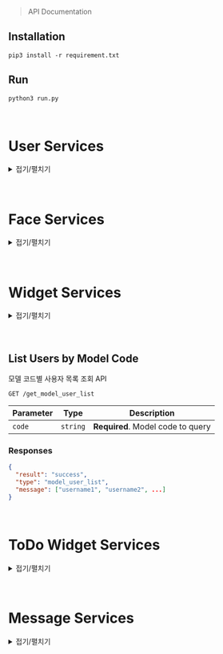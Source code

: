 > API Documentation

## Installation
```
pip3 install -r requirement.txt
```


## Run
```python
python3 run.py
```
<br>


# User Services
<details>
<summary>접기/펼치기</summary>

## User Registration

사용자 등록 API

```http
POST /register/user
```

| Parameter     | Type     | Description                        |
|---------------|----------|------------------------------------|
| `username`    | `string` | **Required**. Desired username     |
| `password`    | `string` | **Required**. Desired password     |
| `email`       | `string` | **Required**. User's email address |
| `originalname`| `string` | **Required**. User's real name     |

### Responses
```json
{
  "result": "success",
  "type": "register_user"
}
```
<br>

## Face Registration

얼굴 등록 API

```http
POST /register/face
```

| Parameter   | Type   | Description                          |
|-------------|--------|--------------------------------------|
| `face_image`| `file` | **Required**. Image of the user's face |

### Responses
```json
{
  "result": "success",
  "type": "register_face"
}
```
<br>

## Product Registration

제품 등록 API

```http
POST /register/product
```

| Parameter | Type     | Description                          |
|-----------|----------|--------------------------------------|
| `code`    | `string` | **Required**. Product code to register |

### Responses
```json
{
  "result": "success",
  "type": "register_product"
}
```
<br>

## Profile Image Registration

프로필 이미지 등록 API

```http
POST /register/profile
```

| Parameter     | Type   | Description                       |
|---------------|--------|-----------------------------------|
| `profile_image`| `file` | **Required**. User's profile image|

### Responses
```json
{
  "result": "success",
  "type": "profile_image"
}
```
<br>

## User Login

로그인 API

```http
POST /login
```

| Parameter | Type     | Description                        |
|-----------|----------|------------------------------------|
| `username`| `string` | **Required**. User's username      |
| `password`| `string` | **Required**. User's password      |

### Responses
```json
{
  "result": "success",
  "type": "login"
}
```
<br>

## Reset Password

비밀전호 재설정 API

```http
POST /reset_password
```

| Parameter | Type     | Description                     |
|-----------|----------|---------------------------------|
| `username`| `string` | **Required**. User's username   |
| `email`   | `string` | **Required**. User's email      |

### Responses
```json
{
  "result": "success",
  "type": "reset_password",
  "message": "New password"
}
```
<br>

## Change Password

비밀번호 변경 API

```http
POST /change_password
```

| Parameter        | Type     | Description                       |
|------------------|----------|-----------------------------------|
| `current_password` | `string`| **Required**. User's current password |
| `new_password`   | `string` | **Required**. User's new password |

### Responses
```json
{
  "result": "success",
  "type": "change_password"
}
```
<br>

## Change Profile Information

프로필 정보 변경 API

```http
POST /change_profile
```

| Parameter | Type     | Description                                  |
|-----------|----------|----------------------------------------------|
| `type`    | `string` | **Required**. Type of change (email or name) |
| `email`   | `string` | New email address (if type is email)         |
| `name`    | `string` | New name (if type is name)                   |

### Responses
```json
{
  "result": "success",
  "type": "change_{type}"
}
```
<br>

## Get User Information

사용자 정보 조회 API

```http
GET /get_user_info
```

### Responses
```json
{
  "result": "success",
  "type": "user_info",
  "message": {
    "username": "sampleuser",
    "email": "user@example.com",
    "originalname": "username",
    "profile_image": "url_to_profile_image"
  }
}
```
<br>

## Download User Image

사용자 이미지 다운로드 API

```http
GET /download_image/<path:subpath>
```

### Responses
Direct file download response.
</details>
<br><br>



# Face Services
<details>
<summary>접기/펼치기</summary>

## Face Recognition

얼굴 인식 API

```http
POST /face
```

| Parameter   | Type   | Description                        |
|-------------|--------|------------------------------------|
| `face_image`| `file` | **Required**. Image of the user's face |

### Responses
```json
{
  "result": "success",
  "type": "face",
  "face": "identified face name or description",
  "username": "username if identified"
}
```
<br>

## Measure Distance

거리 측정 API

```http
POST /distance
```

| Parameter       | Type   | Description                          |
|-----------------|--------|--------------------------------------|
| `distance_image`| `file` | **Required**. Image for distance calculation |

### Responses
```json
{
  "result": "success",
  "type": "distance",
  "distance": "calculated distance in some unit"
}
```
<br>

## Personal Color Analysis

퍼스널컬러 분석 API

```http
POST /personal_color
```

| Parameter   | Type   | Description                      |
|-------------|--------|----------------------------------|
| `face_image`| `file` | **Required**. Image of the user's face |

### Responses
```json
{
  "result": "success",
  "type": "personal_color",
  "tone": "identified color tone"
}
```
</details>
<br><br>



# Widget Services
<details>
<summary>접기/펼치기</summary>

## List Available Widgets

이용 가능한 위젯 목록 조회 API

```http
GET /widgets
```

### Responses
```json
{
  "result": "success",
  "type": "widget_list",
  "message": {
    "1": "Weather",
    "2": "DateTime",
    "3": "Login",
    "4": "CheerUp"
  }
}
```
<br>

## Set Custom Widget Layout

사용자별 위젯 레이아웃 설정 API

```http
POST /widgets_custom
```

| Parameter  | Type     | Description                                  |
|------------|----------|----------------------------------------------|
| `model_code` | `string`| **Required**. Model code of the user's device|
| `index`    | `json`   | **Required**. JSON string specifying the widget layout |

### Requests Example
```json
{
  "model_code" : "1234-5678",
  "index" : "{'weather' : [1, 1], 'time' : [1, 2]}"
}
```

### Responses
```json
{
  "result": "success",
  "type": "widget_custom",
  "message": "New Widget or Update Widget"
}
```
<br>

## Get Custom Widget Layout

사용자별 위젯 레이아웃 조회 API

```http
GET /get_widgets_custom/<path:subpath>
```

### Responses
```json
{
  "result": "success",
  "type": "get_widgets_custom",
  "message": {
    "Weather": [1, 1],
    "DateTime": [1, 2],
    "Login": [1, 3],
    "CheerUp": [1, 4]
  }
}
```
<br>

## List Users by Model Code

모델 코드별 사용자 목록 조회 API

```http
GET /get_model_user_list
```

| Parameter  | Type     | Description                       |
|------------|----------|-----------------------------------|
| `code`     | `string` | **Required**. Model code to query |

### Responses
```json
{
  "result": "success",
  "type": "model_user_list",
  "message": ["username1", "username2", ...]
}
```
<br>

## Default Widgets for Guest Users

게스트 사용자 기본 위젯 설정 API

```http
GET /widgets_index
```

### Responses
```json
{
  "result": "success",
  "message": {
    "Weather": [1, 1],
    "DateTime": [1, 2],
    "Login": [1, 3],
    "CheerUp": [1, 4]
  }
}
```
</details>
<br><br>

## List Users by Model Code

모델 코드별 사용자 목록 조회 API

```http
GET /get_model_user_list
```

| Parameter  | Type     | Description                       |
|------------|----------|-----------------------------------|
| `code`     | `string` | **Required**. Model code to query |

### Responses
```json
{
  "result": "success",
  "type": "model_user_list",
  "message": ["username1", "username2", ...]
}
```
<br>

# ToDo Widget Services
<details>
<summary>접기/펼치기</summary>

## ToDo Widget for User

사용자 Todo 위젯 설정 API

```http
GET /daily/add
```

| Parameter  | Type     | Description                       |
|------------|----------|-----------------------------------|
| `localdate`| `string` | **Required**. date to query       |
| `message`  | `string` | **Required**. message to query    |


### Responses
```json
{
  "result": "success",
  "type" : "todo_add",
  "message": String
}
```

## ToDo Widget List for User

사용자 Todo 위젯 리스트 조회 API

```http
GET /daily/view
```

| Parameter  | Type     | Description                       |
|------------|----------|-----------------------------------|
| `localdate`| `string` | **Required**. date to query       |


### Responses
```json
{
  "result": "success",
  "type" : "todo_view",
  "message": String
}
```

## ToDo Widget Monthly Data for User

사용자 Todo 위젯 월별 리스트 조회 API

```http
GET /daily/month
```

| Parameter  | Type     | Description                       |
|------------|----------|-----------------------------------|
| `year`     | `Int`    | **Required**. year (ex: 2024)     |
| `month`    | `Int`    | **Required**. month (ex: 06)      |


### Responses
```json
{
  "result": "success",
  "type" : "todo_month",
  "message": String
}
```

## ToDo Widget Check

사용자 Todo 위젯의 각 요소 체크값 변경 API

```http
GET /daily/check
```

| Parameter  | Type     | Description                       |
|------------|----------|-----------------------------------|
| `id`       | `Int`    | **Required**. Todo Database index id|


### Responses
```json
{
  "result": "success",
  "type" : "todo_check",
  "message": String
}
```
</details>
<br><br>




# Message Services
<details>
<summary>접기/펼치기</summary>

## Send Message

메세지 보내기 API

```http
POST /send_message
```

| Parameter          | Type     | Description                               |
|--------------------|----------|-------------------------------------------|
| `sender_username`  | `string` | **Required**. Username of the sender      |
| `receiver_username`| `string` | **Required**. Username of the receiver    |
| `content`          | `string` | **Required**. Content of the message      |

### Responses
```json
{
  "result": "success",
  "type": "message_sent",
  "message": "Message sent"
}
```
<br>

## Retrieve Messages

메세지 조회 API

```http
GET /get_messages/<receiver_username>
```

| Parameter          | Type     | Description                                 |
|--------------------|----------|---------------------------------------------|
| `receiver_username`| `string` | **Required**. Username of the message receiver |

### Responses
```json
{
  "result": "success",
  "type": "messages_retrieved",
  "messages": [
    {
      "sender": "username of the sender",
      "content": "message content",
      "timestamp": "YYYY-MM-DD HH:MM:SS"
    },
    {
      "sender": "username of the sender",
      "content": "message content",
      "timestamp": "YYYY-MM-DD HH:MM:SS"
    },
    ...
  ]
}
```
</details>